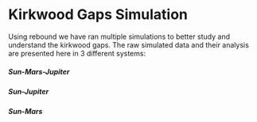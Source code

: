 # Kirkwood Gaps Simulation
Using rebound we have ran multiple simulations to better study and understand the kirkwood gaps.
The raw simulated data and their analysis are presented here in 3 different systems:
##### Sun-Mars-Jupiter
##### Sun-Jupiter
##### Sun-Mars
